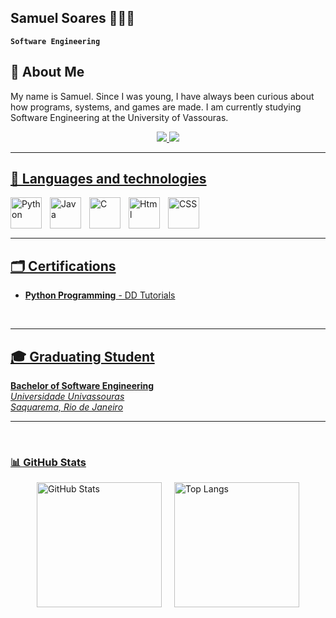 ## Samuel Soares 👨🏻‍💻
**`Software Engineering`**

## 👾 About Me

My name is Samuel. Since I was young, I have always been curious about how programs, systems, and games are made. I am currently studying Software Engineering at the University of Vassouras.

<p align="center">
  <a href="https://www.linkedin.com/in/samuel-ribeiro-soares-4a6b0a2ab/" target="_blank">
  <img src="https://img.shields.io/badge/LinkedIn-0077B5?style=for-the-badge&logo=linkedin&logoColor=white"/>
    
  <a href="samuelribeirosoares2860@gmail.com">
  <img src="https://img.shields.io/badge/Gmail-D14836?style=for-the-badge&logo=gmail&logoColor=white"/>
  
</p>

---

## 🤖 Languages ​​and technologies

<img 
   align="left" 
    alt="Python" 
    title="Python"
    width="50px" 
    style="padding-right: 10px;"
    src="https://cdn.jsdelivr.net/gh/devicons/devicon@latest/icons/python/python-original.svg" />
    
  <img 
    align="left" 
    alt="Java" 
    title="Java"
    width="50px" 
    style="padding-right: 10px;"
    src="https://cdn.jsdelivr.net/gh/devicons/devicon@latest/icons/java/java-original.svg" />

    
  <img
    align="left" 
    alt="C" 
    title="C"
    width="50px" 
    style="padding-right: 10px;"
    src="https://cdn.jsdelivr.net/gh/devicons/devicon@latest/icons/c/c-original.svg" />
          
  <img 
    align="left" 
    alt="Html" 
    title="Html"
    width="50px" 
    style="padding-right: 10px;"
    src="https://cdn.jsdelivr.net/gh/devicons/devicon@latest/icons/html5/html5-original.svg" />

    
  <img 
    align="left" 
    alt="CSS" 
    title="CSS"
    width="50px" 
    style="padding-right: 10px;"
    src="https://cdn.jsdelivr.net/gh/devicons/devicon@latest/icons/css3/css3-original.svg" />
<br/>
<br/>
<br/>

 ---
 
## 🗂️ Certifications
  
- **Python Programming** - DD Tutorials  
<br/>

---

## 🎓 Graduating Student
**Bachelor of Software Engineering**  
*Universidade Univassouras*  
_Saquarema, Rio de Janeiro_

 ---
<br/> 

### 📊  GitHub Stats
 <div style="display: flex; justify-content: center; align-items: center; gap: 20px;">
    <img 
      alt="GitHub Stats" 
      height="200" 
      src="https://github-readme-stats.vercel.app/api?username=SamuelSoaresss&show_icons=true&theme=tokyonight"/>
    <img
      alt="Top Langs" 
      height="200" 
      src="https://github-readme-stats.vercel.app/api/top-langs/?username=SamuelSoaresss&theme=tokyonight&layout=compact&custom_title=Tecnologias&langs_count=9"/>
  </div>

</div>
  
          
